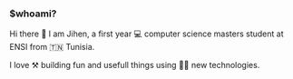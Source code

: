 ### $whoami?

Hi there 👋 I am Jihen, a first year 💻 computer science masters student at ENSI from 🇹🇳 Tunisia. 

I love ⚒️ building fun and usefull things using 👨‍💻 new technologies.

<!--
**7ur813z/7ur813z** is a ✨ _special_ ✨ repository because its `README.md` (this file) appears on your GitHub profile.

Here are some ideas to get you started:

- 🔭 I’m currently working on ...
- 🌱 I’m currently learning ...
- 👯 I’m looking to collaborate on ...
- 🤔 I’m looking for help with ...
- 💬 Ask me about ...
- 📫 How to reach me: ...
- 😄 Pronouns: ...
- ⚡ Fun fact: ...
-->
